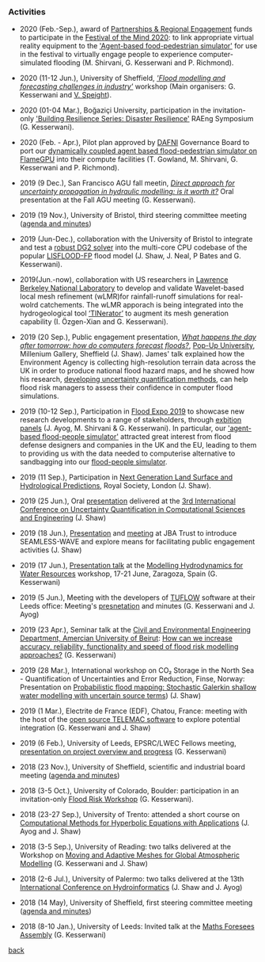 ### Activities

- 2020 (Feb.-Sep.), award of [Partnerships & Regional Engagement](https://www.sheffield.ac.uk/pre) funds to participate in the [Festival of the Mind 2020](http://festivalofthemind.group.shef.ac.uk/): to link appropriate virtual reality equipment to the ['Agent-based food-pedestrian simulator'](https://www.seamlesswave.com/Flood_Human_ABM.html) for use in the festival to virtually engage people to experience computer-simulated flooding (M. Shirvani, G. Kesserwani and P. Richmond).

- 2020 (11-12 Jun.), University of Sheffield, [_'Flood modelling and forecasting challenges in industry'_](https://www.twenty65.ac.uk/events/flood) workshop (Main organisers: G. Kesserwani and [V. Speight](https://www.sheffield.ac.uk/civil/staff/research/speightv)).

- 2020 (01-04 Mar.), Boğaziçi University, participation in the invitation-only ['Building Resilience Series: Disaster Resilience'](https://www.raeng.org.uk/grants-prizes/grants/international-research-and-collaborations/frontiers/frontiers-of-development/upcoming-symposia) RAEng Symposium (G. Kesserwani).    

- 2020 (Feb. - Apr.), Pilot plan approved by [DAFNI](https://www.dafni.ac.uk/) Governance Board to port our [dynamically coupled agent based flood-pedestrian simulator on FlameGPU](https://arxiv.org/abs/1908.05232) into their compute facilities (T. Gowland, M. Shirvani, G. Kesserwani and P. Richmond).  

- 2019 (9 Dec.), San Francisco AGU fall meetin, [_Direct approach for uncertainty propagation in hydraulic modelling: is it worth it?_](https://drive.google.com/file/d/1cLouenKS0qJR6cIDsGO3kBg2TC4o860W/view?usp=sharing) Oral presentation at the Fall AGU meeting (G. Kesserwani).

- 2019 (19 Nov.), University of Bristol, third steering committee meeting ([agenda and minutes](https://docs.google.com/document/d/1J_Wsoutj_5fuaZejW0um8a1ojZmgTv-VsRECYlP25ls/edit#))

- 2019 (Jun-Dec.), collaboration with the University of Bristol to integrate and test a [robust DG2 solver](https://www.sciencedirect.com/science/article/pii/S004578251830389X) into the multi-core CPU codebase of the popular [LISFLOOD-FP](http://www.bristol.ac.uk/geography/research/hydrology/models/lisflood/) flood model (J. Shaw, J. Neal, P Bates and G. Kesserwani).  

- 2019(Jun.-now), collaboration with US researchers in [Lawrence Berkeley National Laboratory](https://eesa.lbl.gov) to develop and validate Wavelet-based local mesh refinement (wLMR)for rainfall-runoff simulations for real-wolrd catchements. The wLMR apporach is being integrated into the hydrogeological tool [‘TINerator’](https://github.com/lanl/LaGriT/tree/tinerator) to augment its mesh generation capability (I. Özgen-Xian and G. Kesserwani).

- 2019 (20 Sep.), Public engagement presentation, [_What happens the day after tomorrow: how do computers forecast floods?_](https://drive.google.com/file/d/18CBCXAx2JzbwhNGkOVSgPh19OlpiuV5A/view), [Pop-Up University](https://www.museums-sheffield.org.uk/whats-on/events/2019/9/pop-up-university), Millenium Gallery, Sheffield (J. Shaw). James' talk explained how the Environment Agency is collecting high-resolution terrain data across the UK in order to produce national flood hazard maps, and he showed how his research, [developing uncertainty quantification methods](https://arxiv.org/abs/1907.06421), can help flood risk managers to assess their confidence in computer flood simulations.

- 2019 (10-12 Sep.), Participation in [Flood Expo 2019](http://www.thefloodexpo.co.uk/) to showcase new research developments to a range of stakeholders, through [exbition panels](https://drive.google.com/file/d/10p1cpQGEE1c0IKQqQyvxs03thszwEGJd/view?usp=sharing) (J. Ayog, M. Shirvani & G. Kesserwani). In particular, our ['agent-based flood-people simulator'](https://arxiv.org/abs/1908.05232) attracted great interest from flood defense designers and companies in the UK and the EU, leading to them to providing us with the data needed to computerise alternative to sandbagging into our [flood-people simulator](https://arxiv.org/abs/1908.05232). 
 
 - 2019 (11 Sep.), Participation in [Next Generation Land Surface and Hydrological Predictions](https://hydro-jules.org/abstract-submission-form), Royal Society, London (J. Shaw).
 
- 2019 (25 Jun.), Oral [presentation](https://drive.google.com/file/d/1yyzqJt4NEi8D3Ei3XjWNQ-Ys_Lhfg5wF/view?usp=sharing) delivered at the [3rd International Conference on Uncertainty Quantification in Computational Sciences and Engineering](https://2019.uncecomp.org/) (J. Shaw)

- 2019 (18 Jun.), [Presentation](https://drive.google.com/file/d/1oeFdc_j-mJ74tCgjBt49CUY_kh2utAWV/view?usp=sharing) and [meeting](https://docs.google.com/document/d/1cIj4oAL9oGxYDdgjZCCjcMVwrI2sC6HPBsVQRcRQtmA/edit?usp=sharing) at JBA Trust to introduce SEAMLESS-WAVE and explore means for facilitating public engagement activities (J. Shaw) 

- 2019 (17 Jun.), [Presentation talk](https://drive.google.com/file/d/19WioVoBD-YuxJDMZuXAipNs_WtYcD0x5/view?usp=sharing) at the [Modelling Hydrodynamics for Water Resources](http://eventos.unizar.es/25050/detail/modelling-hydrodynamics-for-water-resources.html) workshop, 17-21 June, Zaragoza, Spain (G. Kesserwani)

- 2019 (5 Jun.), Meeting with the developers of [TUFLOW](https://www.tuflow.com/) software at their Leeds office: Meeting's [presnetation](https://drive.google.com/file/d/1OmBje1Iz5wIcbt5wkHxDbgGA7Jpc8uju/view?usp=sharing) and minutes (G. Kesserwani and J. Ayog)

- 2019 (23 Apr.), Seminar talk at the [Civil and Environmental Engineering Department, Amercian University of Beirut](https://www.aub.edu.lb/msfea/cee/Pages/default.aspx): [How can we increase accuracy, reliability, functionality and speed of flood risk modelling approaches?](https://drive.google.com/file/d/1ON_2jMZ9C1ZCbjtvSrEz2CmoqGV4crrE/view?usp=sharing) (G. Kesserwani)

- 2019 (28 Mar.), International workshop on CO₂ Storage in the North Sea - Quantification of Uncertainties and Error Reduction, Finse, Norway: Presentation on [Probabilistic flood mapping: Stochastic Galerkin shallow water modelling with uncertain source terms](https://drive.google.com/file/d/1QTPyasTnZxQRgUaK8281Us2leni2cp4d/view?usp=sharing)) (J. Shaw)

- 2019 (1 Mar.), Electrite de France (EDF), Chatou, France: meeting with the host of the [open source TELEMAC software](http://www.opentelemac.org/) to explore potential integration (G. Kesserwani and J. Shaw)

- 2019 (6 Feb.), University of Leeds, EPSRC/LWEC Fellows meeting, [presentation on project overview and progress](https://drive.google.com/file/d/1ACBmj7wHHch_vhvvoxpf052k1KGhIbRY/view?usp=sharing) (G. Kesserwani)

- 2018 (23 Nov.), University of Sheffield, scientific and industrial board meeting ([agenda and minutes](https://docs.google.com/document/d/1J6r1d2T7HTH5wwJ4E47RE9A4s6HJm0FXleKDZJKoMyI/edit?usp=sharing))

- 2018 (3-5 Oct.), University of Colorado, Boulder: participation in an invitation-only [Flood Risk Workshop](https://sites.google.com/view/flood-risk-ws) (G. Kesserwani).

- 2018 (23-27 Sep.), University of Trento: attended a short course on [Computational Methods for Hyperbolic Equations with Applications](https://eleuteriotoro.com/2018/06/23/computational-methods-for-hyperbolic-equations-with-applications/) (J. Ayog and J. Shaw)

- 2018 (3-5 Sep.), University of Reading: two talks delivered at the Workshop on [Moving and Adaptive Meshes for Global Atmospheric Modelling](https://sites.google.com/view/movingmesh2018) (G. Kesserwani and J. Shaw)

- 2018 (2-6 Jul.), University of Palermo: two talks delivered at the 13th [International Conference on Hydroinformatics](https://www.hic2018.org/) (J. Shaw and J. Ayog)

- 2018 (14 May), University of Sheffield, first steering committee meeting ([agenda and minutes](https://docs.google.com/document/d/16lf8-mMgwq32EkVn4_gOtGdfONv02eU5GqYrrhuh_fw/edit))

- 2018 (8-10 Jan.), University of Leeds: Invited talk at the [Maths Foresees Assembly](http://www1.maths.leeds.ac.uk/mathsforesees/leeds2018.html) (G. Kesserwani)



[back](./)

